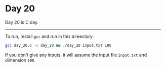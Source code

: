 # Day 20

Day 20 is C day.

---

To run, install `gcc` and run in this direectory:

```bash
gcc day_20.c -o day_20 && ./day_20 input.txt 100
```

If you don't give any inputs, it will assume the input file `input.txt` and dimension `100`.

